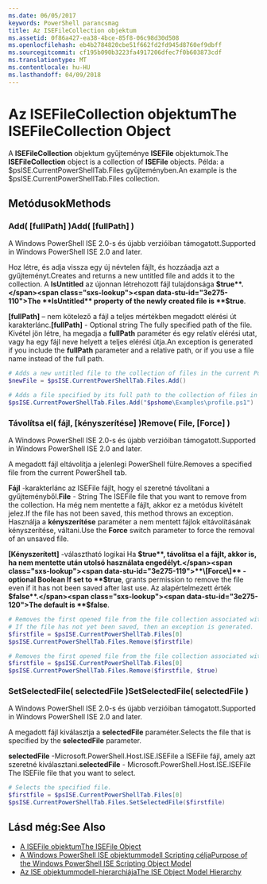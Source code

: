 ```yaml
---
ms.date: 06/05/2017
keywords: PowerShell parancsmag
title: Az ISEFileCollection objektum
ms.assetid: 0f86a427-ea38-4bce-85f8-06c98d30d508
ms.openlocfilehash: eb4b2784820cbe51f662fd2fd945d8760ef9dbff
ms.sourcegitcommit: cf195b090b3223fa4917206dfec7f0b603873cdf
ms.translationtype: MT
ms.contentlocale: hu-HU
ms.lasthandoff: 04/09/2018
---
```

# <a name="the-isefilecollection-object"></a><span data-ttu-id="3e275-103">Az ISEFileCollection objektum</span><span class="sxs-lookup"><span data-stu-id="3e275-103">The ISEFileCollection Object</span></span>

<span data-ttu-id="3e275-104">A **ISEFileCollection** objektum gyűjteménye **ISEFile** objektumok.</span><span class="sxs-lookup"><span data-stu-id="3e275-104">The **ISEFileCollection** object is a collection of **ISEFile** objects.</span></span> <span data-ttu-id="3e275-105">Példa: a $psISE.CurrentPowerShellTab.Files gyűjteményben.</span><span class="sxs-lookup"><span data-stu-id="3e275-105">An example is the $psISE.CurrentPowerShellTab.Files collection.</span></span>

## <a name="methods"></a><span data-ttu-id="3e275-106">Metódusok</span><span class="sxs-lookup"><span data-stu-id="3e275-106">Methods</span></span>

### <a name="add-fullpath-"></a><span data-ttu-id="3e275-107">Add\( \[fullPath\] \)</span><span class="sxs-lookup"><span data-stu-id="3e275-107">Add\( \[fullPath\] \)</span></span>

<span data-ttu-id="3e275-108">A Windows PowerShell ISE 2.0-s és újabb verzióiban támogatott.</span><span class="sxs-lookup"><span data-stu-id="3e275-108">Supported in Windows PowerShell ISE 2.0 and later.</span></span>

<span data-ttu-id="3e275-109">Hoz létre, és adja vissza egy új névtelen fájlt, és hozzáadja azt a gyűjteményt.</span><span class="sxs-lookup"><span data-stu-id="3e275-109">Creates and returns a new untitled file and adds it to the collection.</span></span> <span data-ttu-id="3e275-110">A **IsUntitled** az újonnan létrehozott fájl tulajdonsága **$true**.</span><span class="sxs-lookup"><span data-stu-id="3e275-110">The **IsUntitled** property of the newly created file is **$true**.</span></span>

<span data-ttu-id="3e275-111">**\[fullPath\]**  – nem kötelező a fájl a teljes mértékben megadott elérési út karakterlánc.</span><span class="sxs-lookup"><span data-stu-id="3e275-111">**\[fullPath\]** - Optional string The fully specified path of the file.</span></span> <span data-ttu-id="3e275-112">Kivétel jön létre, ha megadja a **fullPath** paraméter és egy relatív elérési utat, vagy ha egy fájl neve helyett a teljes elérési útja.</span><span class="sxs-lookup"><span data-stu-id="3e275-112">An exception is generated if you include the **fullPath** parameter and a relative path, or if you use a file name instead of the full path.</span></span>

```powershell
# Adds a new untitled file to the collection of files in the current PowerShell tab.
$newFile = $psISE.CurrentPowerShellTab.Files.Add()

# Adds a file specified by its full path to the collection of files in the current PowerShell tab.
$psISE.CurrentPowerShellTab.Files.Add("$pshome\Examples\profile.ps1")
```

### <a name="remove-file-force-"></a><span data-ttu-id="3e275-113">Távolítsa el\( fájl, \[kényszerítése\] \)</span><span class="sxs-lookup"><span data-stu-id="3e275-113">Remove\( File, \[Force\] \)</span></span>

<span data-ttu-id="3e275-114">A Windows PowerShell ISE 2.0-s és újabb verzióiban támogatott.</span><span class="sxs-lookup"><span data-stu-id="3e275-114">Supported in Windows PowerShell ISE 2.0 and later.</span></span>

<span data-ttu-id="3e275-115">A megadott fájl eltávolítja a jelenlegi PowerShell fülre.</span><span class="sxs-lookup"><span data-stu-id="3e275-115">Removes a specified file from the current PowerShell tab.</span></span>

<span data-ttu-id="3e275-116">**Fájl** -karakterlánc az ISEFile fájlt, hogy el szeretné távolítani a gyűjteményből.</span><span class="sxs-lookup"><span data-stu-id="3e275-116">**File** - String The ISEFile file that you want to remove from the collection.</span></span> <span data-ttu-id="3e275-117">Ha még nem mentette a fájlt, akkor ez a metódus kivételt jelez.</span><span class="sxs-lookup"><span data-stu-id="3e275-117">If the file has not been saved, this method throws an exception.</span></span> <span data-ttu-id="3e275-118">Használja a **kényszerítése** paraméter a nem mentett fájlok eltávolításának kényszerítése, váltani.</span><span class="sxs-lookup"><span data-stu-id="3e275-118">Use the **Force** switch parameter to force the removal of an unsaved file.</span></span>

<span data-ttu-id="3e275-119">**\[Kényszerített\]**  -választható logikai Ha **$true**, távolítsa el a fájlt, akkor is, ha nem mentette után utolsó használata engedélyt.</span><span class="sxs-lookup"><span data-stu-id="3e275-119">**\[Force\]** - optional Boolean If set to **$true**, grants permission to remove the file even if it has not been saved after last use.</span></span> <span data-ttu-id="3e275-120">Az alapértelmezett érték **$false**.</span><span class="sxs-lookup"><span data-stu-id="3e275-120">The default is **$false**.</span></span>

```powershell
# Removes the first opened file from the file collection associated with the current PowerShell tab.
# If the file has not yet been saved, then an exception is generated.
$firstfile = $psISE.CurrentPowerShellTab.Files[0]
$psISE.CurrentPowerShellTab.Files.Remove($firstfile)

# Removes the first opened file from the file collection associated with the current PowerShell tab, even if it has not been saved.
$firstfile = $psISE.CurrentPowerShellTab.Files[0]
$psISE.CurrentPowerShellTab.Files.Remove($firstfile, $true)
```

### <a name="setselectedfile-selectedfile-"></a><span data-ttu-id="3e275-121">SetSelectedFile\( selectedFile \)</span><span class="sxs-lookup"><span data-stu-id="3e275-121">SetSelectedFile\( selectedFile \)</span></span>

<span data-ttu-id="3e275-122">A Windows PowerShell ISE 2.0-s és újabb verzióiban támogatott.</span><span class="sxs-lookup"><span data-stu-id="3e275-122">Supported in Windows PowerShell ISE 2.0 and later.</span></span>

<span data-ttu-id="3e275-123">A megadott fájl kiválasztja a **selectedFile** paraméter.</span><span class="sxs-lookup"><span data-stu-id="3e275-123">Selects the file that is specified by the **selectedFile** parameter.</span></span>

<span data-ttu-id="3e275-124">**selectedFile** -Microsoft.PowerShell.Host.ISE.ISEFile a ISEFile fájl, amely azt szeretné kiválasztani.</span><span class="sxs-lookup"><span data-stu-id="3e275-124">**selectedFile** - Microsoft.PowerShell.Host.ISE.ISEFile The ISEFile file that you want to select.</span></span>

```powershell
# Selects the specified file.
$firstfile = $psISE.CurrentPowerShellTab.Files[0]
$psISE.CurrentPowerShellTab.Files.SetSelectedFile($firstfile)
```

## <a name="see-also"></a><span data-ttu-id="3e275-125">Lásd még:</span><span class="sxs-lookup"><span data-stu-id="3e275-125">See Also</span></span>

- [<span data-ttu-id="3e275-126">A ISEFile objektum</span><span class="sxs-lookup"><span data-stu-id="3e275-126">The ISEFile Object</span></span>](The-ISEFile-Object.md)
- [<span data-ttu-id="3e275-127">A Windows PowerShell ISE objektummodell Scripting célja</span><span class="sxs-lookup"><span data-stu-id="3e275-127">Purpose of the Windows PowerShell ISE Scripting Object Model</span></span>](Purpose-of-the-Windows-PowerShell-ISE-Scripting-Object-Model.md)
- [<span data-ttu-id="3e275-128">Az ISE objektummodell-hierarchiája</span><span class="sxs-lookup"><span data-stu-id="3e275-128">The ISE Object Model Hierarchy</span></span>](The-ISE-Object-Model-Hierarchy.md)